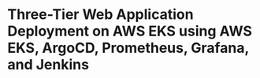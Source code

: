 # Three-Tier Web Application Deployment on AWS EKS using AWS EKS, ArgoCD, Prometheus, Grafana, and Jenkins